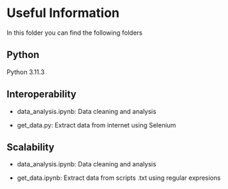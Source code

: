 # Useful Information

In this folder you can find the following folders

## Python

Python 3.11.3

## Interoperability

- data_analysis.ipynb: Data cleaning and analysis

- get_data.py: Extract data from internet using Selenium

## Scalability

- data_analysis.ipynb: Data cleaning and analysis

- get_data.ipynb: Extract data from scripts .txt using regular expresions 
